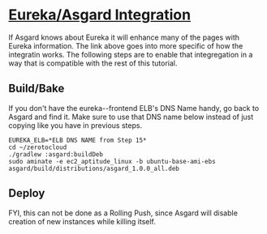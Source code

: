 # <a href="https://github.com/Netflix/asgard/wiki/Eureka-Integration" target="_blank">Eureka/Asgard Integration</a>

If Asgard knows about Eureka it will enhance many of the pages with Eureka information. 
The link above goes into more specific of how the integratin works.
The following steps are to enable that integregation in a way that is compatible with the rest of this tutorial.

## Build/Bake

If you don't have the eureka--frontend ELB's DNS Name handy, go back to Asgard and find it.
Make sure to use that DNS name below instead of just copying like you have in previous steps.

    EUREKA_ELB=*ELB DNS NAME from Step 15*
    cd ~/zerotocloud
    ./gradlew :asgard:buildDeb
    sudo aminate -e ec2_aptitude_linux -b ubuntu-base-ami-ebs asgard/build/distributions/asgard_1.0.0_all.deb

## Deploy

FYI, this can not be done as a Rolling Push, since Asgard will disable creation of new instances while killing itself.